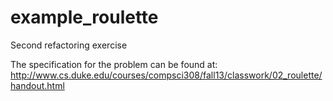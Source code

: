 example_roulette
================

Second refactoring exercise

The specification for the problem can be found at:
  http://www.cs.duke.edu/courses/compsci308/fall13/classwork/02_roulette/handout.html
